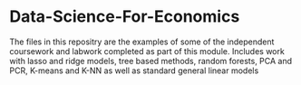 # Data-Science-For-Economics
The files in this repositry are the examples of some of the independent coursework and labwork completed as part of this module.
Includes work with lasso and ridge models, tree based methods, random forests, PCA and PCR, K-means and K-NN as well as standard general linear models
